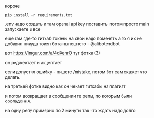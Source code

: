 короче 
```
pip install -r requirements.txt
```
.env надо создать и там openai api key поставить.
потом просто main запускаете и все

еще там где-то гитхаб токены на свои надо поменять а то я их не добавил никуда
токен бота нынешнего - @alibotendbot

вот https://imgur.com/a/4dXenrO тут фотки (3)

он реджектает и акцептает

если допустил ошибку - пишете /mistake, потом бот сам скажет что делать.

на третьей фотке видно как он чекает гитхабы на плагиат

и потом возвращает в сообщении те репы, по которым были совпадения. 

на одну репу примерно по 2 минуты так что ждать надо долго
